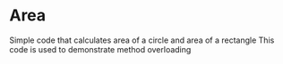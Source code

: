 # Area
Simple code that calculates area of a circle and area of a rectangle
This code is used to demonstrate method overloading
